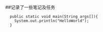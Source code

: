 ##记录了一些笔记及任务
```
  public static void main(String args[]){
    System.out.println("HelloWorld");
  }
```
